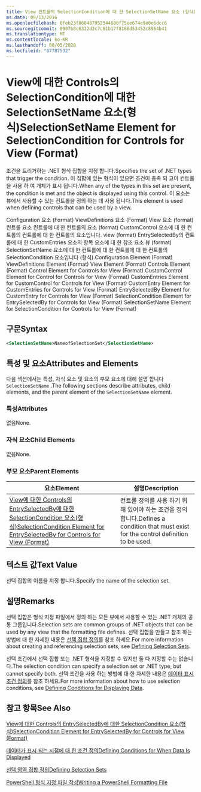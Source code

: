 ```yaml
---
title: View 컨트롤의 SelectionCondition에 대 한 SelectionSetName 요소 (형식) | Microsoft Docs
ms.date: 09/13/2016
ms.openlocfilehash: 0feb23f860487952344680f75ee674e9e0e6dcc6
ms.sourcegitcommit: 0907b8c6322d2c7c61b17f8168d53452c8964b41
ms.translationtype: MT
ms.contentlocale: ko-KR
ms.lasthandoff: 08/05/2020
ms.locfileid: "87787532"
---
```

# <a name="selectionsetname-element-for-selectioncondition-for-controls-for-view-format"></a><span data-ttu-id="b8bd7-102">View에 대한 Controls의 SelectionCondition에 대한 SelectionSetName 요소(형식)</span><span class="sxs-lookup"><span data-stu-id="b8bd7-102">SelectionSetName Element for SelectionCondition for Controls for View (Format)</span></span>

<span data-ttu-id="b8bd7-103">조건을 트리거하는 .NET 형식 집합을 지정 합니다.</span><span class="sxs-lookup"><span data-stu-id="b8bd7-103">Specifies the set of .NET types that trigger the condition.</span></span> <span data-ttu-id="b8bd7-104">이 집합에 있는 형식이 있으면 조건이 충족 되 고이 컨트롤을 사용 하 여 개체가 표시 됩니다.</span><span class="sxs-lookup"><span data-stu-id="b8bd7-104">When any of the types in this set are present, the condition is met and the object is displayed using this control.</span></span> <span data-ttu-id="b8bd7-105">이 요소는 뷰에서 사용할 수 있는 컨트롤을 정의 하는 데 사용 됩니다.</span><span class="sxs-lookup"><span data-stu-id="b8bd7-105">This element is used when defining controls that can be used by a view.</span></span>

<span data-ttu-id="b8bd7-106">Configuration 요소 (Format) ViewDefinitions 요소 (Format) View 요소 (format) 컨트롤 요소 컨트롤에 대 한 컨트롤의 요소 (format) CustomControl 요소에 대 한 컨트롤의 컨트롤에 대 한 컨트롤의 요소입니다. view (format) EntrySelectedBy의 컨트롤에 대 한 CustomEntries 요소의 항목 요소에 대 한 참조 요소 뷰 (format) SelectionSetName 요소에 대 한 컨트롤에 대 한 컨트롤에 대 한 컨트롤의 SelectionCondition 요소입니다 (형식).</span><span class="sxs-lookup"><span data-stu-id="b8bd7-106">Configuration Element (Format) ViewDefinitions Element (Format) View Element (Format) Controls Element (Format) Control Element for Controls for View (Format) CustomControl Element for Control for Controls for View (Format) CustomEntries Element for CustomControl for Controls for View (Format) CustomEntry Element for CustomEntries for Controls for View (Format) EntrySelectedBy Element for CustomEntry for Controls for View (Format) SelectionCondition Element for EntrySelectedBy for Controls for View (Format) SelectionSetName Element for SelectionCondition for Controls for View (Format)</span></span>

## <a name="syntax"></a><span data-ttu-id="b8bd7-107">구문</span><span class="sxs-lookup"><span data-stu-id="b8bd7-107">Syntax</span></span>

```xml
<SelectionSetName>NameofSelectionSet</SelectionSetName>
```

## <a name="attributes-and-elements"></a><span data-ttu-id="b8bd7-108">특성 및 요소</span><span class="sxs-lookup"><span data-stu-id="b8bd7-108">Attributes and Elements</span></span>

<span data-ttu-id="b8bd7-109">다음 섹션에서는 특성, 자식 요소 및 요소의 부모 요소에 대해 설명 합니다 `SelectionSetName` .</span><span class="sxs-lookup"><span data-stu-id="b8bd7-109">The following sections describe attributes, child elements, and the parent element of the `SelectionSetName` element.</span></span>

### <a name="attributes"></a><span data-ttu-id="b8bd7-110">특성</span><span class="sxs-lookup"><span data-stu-id="b8bd7-110">Attributes</span></span>

<span data-ttu-id="b8bd7-111">없음</span><span class="sxs-lookup"><span data-stu-id="b8bd7-111">None.</span></span>

### <a name="child-elements"></a><span data-ttu-id="b8bd7-112">자식 요소</span><span class="sxs-lookup"><span data-stu-id="b8bd7-112">Child Elements</span></span>

<span data-ttu-id="b8bd7-113">없음</span><span class="sxs-lookup"><span data-stu-id="b8bd7-113">None.</span></span>

### <a name="parent-elements"></a><span data-ttu-id="b8bd7-114">부모 요소</span><span class="sxs-lookup"><span data-stu-id="b8bd7-114">Parent Elements</span></span>

|<span data-ttu-id="b8bd7-115">요소</span><span class="sxs-lookup"><span data-stu-id="b8bd7-115">Element</span></span>|<span data-ttu-id="b8bd7-116">설명</span><span class="sxs-lookup"><span data-stu-id="b8bd7-116">Description</span></span>|
|-------------|-----------------|
|[<span data-ttu-id="b8bd7-117">View에 대한 Controls의 EntrySelectedBy에 대한 SelectionCondition 요소(형식)</span><span class="sxs-lookup"><span data-stu-id="b8bd7-117">SelectionCondition Element for EntrySelectedBy for Controls for View (Format)</span></span>](./selectioncondition-element-for-entryselectedby-for-controls-for-view-format.md)|<span data-ttu-id="b8bd7-118">컨트롤 정의를 사용 하기 위해 있어야 하는 조건을 정의 합니다.</span><span class="sxs-lookup"><span data-stu-id="b8bd7-118">Defines a condition that must exist for the control definition to be used.</span></span>|

## <a name="text-value"></a><span data-ttu-id="b8bd7-119">텍스트 값</span><span class="sxs-lookup"><span data-stu-id="b8bd7-119">Text Value</span></span>

<span data-ttu-id="b8bd7-120">선택 집합의 이름을 지정 합니다.</span><span class="sxs-lookup"><span data-stu-id="b8bd7-120">Specify the name of the selection set.</span></span>

## <a name="remarks"></a><span data-ttu-id="b8bd7-121">설명</span><span class="sxs-lookup"><span data-stu-id="b8bd7-121">Remarks</span></span>

<span data-ttu-id="b8bd7-122">선택 집합은 형식 지정 파일에서 정의 하는 모든 뷰에서 사용할 수 있는 .NET 개체의 공통 그룹입니다.</span><span class="sxs-lookup"><span data-stu-id="b8bd7-122">Selection sets are common groups of .NET objects that can be used by any view that the formatting file defines.</span></span> <span data-ttu-id="b8bd7-123">선택 집합을 만들고 참조 하는 방법에 대 한 자세한 내용은 [선택 집합 정의](./defining-selection-sets.md)를 참조 하세요.</span><span class="sxs-lookup"><span data-stu-id="b8bd7-123">For more information about creating and referencing selection sets, see [Defining Selection Sets](./defining-selection-sets.md).</span></span>

<span data-ttu-id="b8bd7-124">선택 조건에서 선택 집합 또는 .NET 형식을 지정할 수 있지만 둘 다 지정할 수는 없습니다.</span><span class="sxs-lookup"><span data-stu-id="b8bd7-124">The selection condition can specify a selection set or .NET type, but cannot specify both.</span></span> <span data-ttu-id="b8bd7-125">선택 조건을 사용 하는 방법에 대 한 자세한 내용은 [데이터 표시 조건 정의](./defining-conditions-for-displaying-data.md)를 참조 하세요.</span><span class="sxs-lookup"><span data-stu-id="b8bd7-125">For more information about how to use selection conditions, see [Defining Conditions for Displaying Data](./defining-conditions-for-displaying-data.md).</span></span>

## <a name="see-also"></a><span data-ttu-id="b8bd7-126">참고 항목</span><span class="sxs-lookup"><span data-stu-id="b8bd7-126">See Also</span></span>

[<span data-ttu-id="b8bd7-127">View에 대한 Controls의 EntrySelectedBy에 대한 SelectionCondition 요소(형식)</span><span class="sxs-lookup"><span data-stu-id="b8bd7-127">SelectionCondition Element for EntrySelectedBy for Controls for View (Format)</span></span>](./selectioncondition-element-for-entryselectedby-for-controls-for-view-format.md)

[<span data-ttu-id="b8bd7-128">데이터가 표시 되는 시점에 대 한 조건 정의</span><span class="sxs-lookup"><span data-stu-id="b8bd7-128">Defining Conditions for When Data Is Displayed</span></span>](./defining-conditions-for-displaying-data.md)

[<span data-ttu-id="b8bd7-129">선택 영역 집합 정의</span><span class="sxs-lookup"><span data-stu-id="b8bd7-129">Defining Selection Sets</span></span>](./defining-selection-sets.md)

[<span data-ttu-id="b8bd7-130">PowerShell 형식 지정 파일 작성</span><span class="sxs-lookup"><span data-stu-id="b8bd7-130">Writing a PowerShell Formatting File</span></span>](./writing-a-powershell-formatting-file.md)
